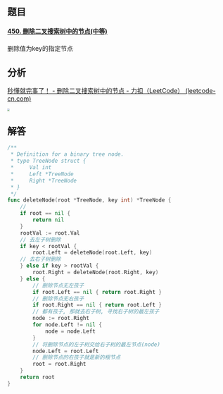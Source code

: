 ## 题目

#### [450. 删除二叉搜索树中的节点(中等)](https://leetcode-cn.com/problems/delete-node-in-a-bst/)

删除值为key的指定节点

## 分析

[秒懂就完事了！ - 删除二叉搜索树中的节点 - 力扣（LeetCode） (leetcode-cn.com)](https://leetcode-cn.com/problems/delete-node-in-a-bst/solution/miao-dong-jiu-wan-shi-liao-by-terry2020-tc0o/)

<img src="C:\Users\26646\Desktop\牛客网刷题笔记\Pictures\450-删除二叉搜索树中的节点.jpg" style="zoom: 33%;" />

## 解答

```go
/**
 * Definition for a binary tree node.
 * type TreeNode struct {
 *     Val int
 *     Left *TreeNode
 *     Right *TreeNode
 * }
 */
func deleteNode(root *TreeNode, key int) *TreeNode {
    // 
    if root == nil {
        return nil
    }
    rootVal := root.Val
    // 去左子树删除
    if key < rootVal {
        root.Left = deleteNode(root.Left, key)
    // 去右子树删除
    } else if key > rootVal {
        root.Right = deleteNode(root.Right, key)
    } else {
        // 删除节点无左孩子
        if root.Left == nil { return root.Right }
        // 删除节点无右孩子
        if root.Right == nil { return root.Left }
        // 都有孩子, 那就去右子树, 寻找右子树的最左孩子
        node := root.Right
        for node.Left != nil {
            node = node.Left
        }
        // 将删除节点的左子树交给右子树的最左节点(node)
        node.Left = root.Left
        // 删除节点的右孩子就是新的根节点
        root = root.Right
    }
    return root
}
```

